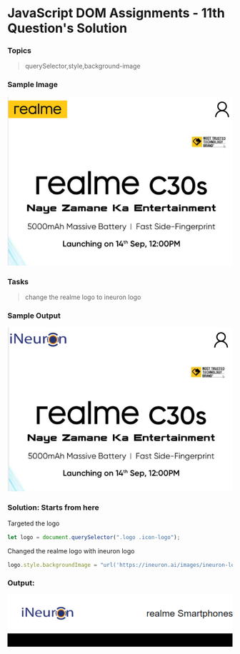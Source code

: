 # JavaScript DOM Assignments - 11th Question's Solution

### **Topics**
>querySelector,style,background-image

### **Sample Image**
![Sample image](./sample%20pics%20of%20dom%20assignments/Pic20.png)

### **Tasks**  
>change the realme logo to ineuron logo

### **Sample Output**
![Sample Output](./sample%20pics%20of%20dom%20assignments/Pic21.png)

### **Solution:** Starts from here

Targeted the logo
```javascript
let logo = document.querySelector(".logo .icon-logo");
```

Changed the realme logo with ineuron logo
```javascript
logo.style.backgroundImage = "url('https://ineuron.ai/images/ineuron-logo.png')";
```

### **Output:**

![Output of 11 js dom ](./outputs%20photo%20of%20dom%20assignments/Output_11_js_dom.PNG)